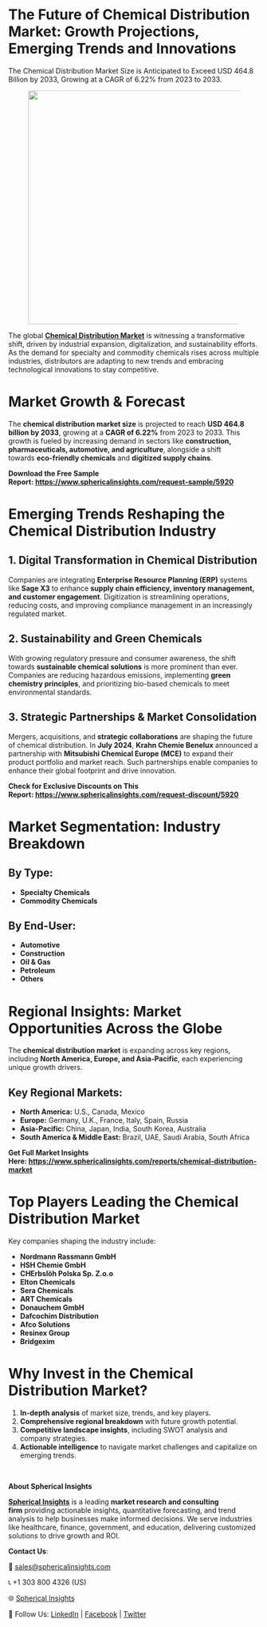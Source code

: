 <h1 id="4fef" class="pw-post-title fo fp fq bf fr fs ft fu fv fw fx fy fz ga gb gc gd ge gf gg gh gi gj gk gl gm gn go gp gq bk" data-testid="storyTitle" data-selectable-paragraph="">The Future of Chemical Distribution Market: Growth Projections, Emerging Trends and Innovations</h1>
<div class="fj fk fl fm fn">
<div class="ab cb">
<div class="ci bh ev ew ex ey">
<p id="c07f" class="pw-post-body-paragraph lg lh fq li b lj lk ll lm ln lo lp lq lr ls lt lu lv lw lx ly lz ma mb mc md fj bk" data-selectable-paragraph="">The Chemical Distribution Market Size is Anticipated to Exceed USD 464.8 Billion by 2033, Growing at a CAGR of 6.22% from 2023 to 2033.</p>
<figure class="mh mi mj mk ml mm me mf paragraph-image">
<div class="mn mo ed mp bh mq" tabindex="0">
<div class="me mf mg"><picture><source srcset="https://miro.medium.com/v2/resize:fit:640/format:webp/1*x94ReJC28sfIZw3EgLu8kA.jpeg 640w, https://miro.medium.com/v2/resize:fit:720/format:webp/1*x94ReJC28sfIZw3EgLu8kA.jpeg 720w, https://miro.medium.com/v2/resize:fit:750/format:webp/1*x94ReJC28sfIZw3EgLu8kA.jpeg 750w, https://miro.medium.com/v2/resize:fit:786/format:webp/1*x94ReJC28sfIZw3EgLu8kA.jpeg 786w, https://miro.medium.com/v2/resize:fit:828/format:webp/1*x94ReJC28sfIZw3EgLu8kA.jpeg 828w, https://miro.medium.com/v2/resize:fit:1100/format:webp/1*x94ReJC28sfIZw3EgLu8kA.jpeg 1100w, https://miro.medium.com/v2/resize:fit:1400/format:webp/1*x94ReJC28sfIZw3EgLu8kA.jpeg 1400w" type="image/webp" sizes="(min-resolution: 4dppx) and (max-width: 700px) 50vw, (-webkit-min-device-pixel-ratio: 4) and (max-width: 700px) 50vw, (min-resolution: 3dppx) and (max-width: 700px) 67vw, (-webkit-min-device-pixel-ratio: 3) and (max-width: 700px) 65vw, (min-resolution: 2.5dppx) and (max-width: 700px) 80vw, (-webkit-min-device-pixel-ratio: 2.5) and (max-width: 700px) 80vw, (min-resolution: 2dppx) and (max-width: 700px) 100vw, (-webkit-min-device-pixel-ratio: 2) and (max-width: 700px) 100vw, 700px" /><source srcset="https://miro.medium.com/v2/resize:fit:640/1*x94ReJC28sfIZw3EgLu8kA.jpeg 640w, https://miro.medium.com/v2/resize:fit:720/1*x94ReJC28sfIZw3EgLu8kA.jpeg 720w, https://miro.medium.com/v2/resize:fit:750/1*x94ReJC28sfIZw3EgLu8kA.jpeg 750w, https://miro.medium.com/v2/resize:fit:786/1*x94ReJC28sfIZw3EgLu8kA.jpeg 786w, https://miro.medium.com/v2/resize:fit:828/1*x94ReJC28sfIZw3EgLu8kA.jpeg 828w, https://miro.medium.com/v2/resize:fit:1100/1*x94ReJC28sfIZw3EgLu8kA.jpeg 1100w, https://miro.medium.com/v2/resize:fit:1400/1*x94ReJC28sfIZw3EgLu8kA.jpeg 1400w" sizes="(min-resolution: 4dppx) and (max-width: 700px) 50vw, (-webkit-min-device-pixel-ratio: 4) and (max-width: 700px) 50vw, (min-resolution: 3dppx) and (max-width: 700px) 67vw, (-webkit-min-device-pixel-ratio: 3) and (max-width: 700px) 65vw, (min-resolution: 2.5dppx) and (max-width: 700px) 80vw, (-webkit-min-device-pixel-ratio: 2.5) and (max-width: 700px) 80vw, (min-resolution: 2dppx) and (max-width: 700px) 100vw, (-webkit-min-device-pixel-ratio: 2) and (max-width: 700px) 100vw, 700px" data-testid="og" /><img class="bh ko mr c" src="https://miro.medium.com/v2/resize:fit:945/1*x94ReJC28sfIZw3EgLu8kA.jpeg" alt="" width="700" height="468" /></picture></div>
</div>
</figure>
<p id="1787" class="pw-post-body-paragraph lg lh fq li b lj lk ll lm ln lo lp lq lr ls lt lu lv lw lx ly lz ma mb mc md fj bk" data-selectable-paragraph="">The global&nbsp;<a class="af ms" href="https://www.sphericalinsights.com/reports/chemical-distribution-market" target="_blank" rel="noopener ugc nofollow"><strong class="li fr">Chemical Distribution Market</strong></a>&nbsp;is witnessing a transformative shift, driven by industrial expansion, digitalization, and sustainability efforts. As the demand for specialty and commodity chemicals rises across multiple industries, distributors are adapting to new trends and embracing technological innovations to stay competitive.</p>
<h1 id="2827" class="mt mu fq bf mv mw mx my mz na nb nc nd ne nf ng nh ni nj nk nl nm nn no np nq bk" data-selectable-paragraph="">Market Growth &amp; Forecast</h1>
<p id="6729" class="pw-post-body-paragraph lg lh fq li b lj nr ll lm ln ns lp lq lr nt lt lu lv nu lx ly lz nv mb mc md fj bk" data-selectable-paragraph="">The&nbsp;<strong class="li fr">chemical distribution market size</strong>&nbsp;is projected to reach&nbsp;<strong class="li fr">USD 464.8 billion by 2033</strong>, growing at a&nbsp;<strong class="li fr">CAGR of 6.22%</strong>&nbsp;from 2023 to 2033. This growth is fueled by increasing demand in sectors like&nbsp;<strong class="li fr">construction, pharmaceuticals, automotive, and agriculture</strong>, alongside a shift towards&nbsp;<strong class="li fr">eco-friendly chemicals</strong>&nbsp;and&nbsp;<strong class="li fr">digitized supply chains</strong>.</p>
<p id="761f" class="pw-post-body-paragraph lg lh fq li b lj lk ll lm ln lo lp lq lr ls lt lu lv lw lx ly lz ma mb mc md fj bk" data-selectable-paragraph=""><strong class="li fr">Download the Free Sample Report:&nbsp;</strong><a class="af ms" href="https://www.sphericalinsights.com/request-sample/5920" target="_blank" rel="noopener ugc nofollow"><strong class="li fr">https://www.sphericalinsights.com/request-sample/5920</strong></a></p>
<h1 id="ccf0" class="mt mu fq bf mv mw mx my mz na nb nc nd ne nf ng nh ni nj nk nl nm nn no np nq bk" data-selectable-paragraph="">Emerging Trends Reshaping the Chemical Distribution Industry</h1>
<h2 id="e681" class="nw mu fq bf mv nx ny nz mz oa ob oc nd lr od oe of lv og oh oi lz oj ok ol om bk" data-selectable-paragraph="">1. Digital Transformation in Chemical Distribution</h2>
<p id="5640" class="pw-post-body-paragraph lg lh fq li b lj nr ll lm ln ns lp lq lr nt lt lu lv nu lx ly lz nv mb mc md fj bk" data-selectable-paragraph="">Companies are integrating&nbsp;<strong class="li fr">Enterprise Resource Planning (ERP)</strong>&nbsp;systems like&nbsp;<strong class="li fr">Sage X3</strong>&nbsp;to enhance&nbsp;<strong class="li fr">supply chain efficiency, inventory management, and customer engagement</strong>. Digitization is streamlining operations, reducing costs, and improving compliance management in an increasingly regulated market.</p>
<h2 id="20ab" class="nw mu fq bf mv nx ny nz mz oa ob oc nd lr od oe of lv og oh oi lz oj ok ol om bk" data-selectable-paragraph="">2. Sustainability and Green Chemicals</h2>
<p id="3fcc" class="pw-post-body-paragraph lg lh fq li b lj nr ll lm ln ns lp lq lr nt lt lu lv nu lx ly lz nv mb mc md fj bk" data-selectable-paragraph="">With growing regulatory pressure and consumer awareness, the shift towards&nbsp;<strong class="li fr">sustainable chemical solutions</strong>&nbsp;is more prominent than ever. Companies are reducing hazardous emissions, implementing&nbsp;<strong class="li fr">green chemistry principles</strong>, and prioritizing bio-based chemicals to meet environmental standards.</p>
<h2 id="06e4" class="nw mu fq bf mv nx ny nz mz oa ob oc nd lr od oe of lv og oh oi lz oj ok ol om bk" data-selectable-paragraph="">3. Strategic Partnerships &amp; Market Consolidation</h2>
<p id="4220" class="pw-post-body-paragraph lg lh fq li b lj nr ll lm ln ns lp lq lr nt lt lu lv nu lx ly lz nv mb mc md fj bk" data-selectable-paragraph="">Mergers, acquisitions, and&nbsp;<strong class="li fr">strategic collaborations</strong>&nbsp;are shaping the future of chemical distribution. In&nbsp;<strong class="li fr">July 2024</strong>,&nbsp;<strong class="li fr">Krahn Chemie Benelux</strong>&nbsp;announced a partnership with&nbsp;<strong class="li fr">Mitsubishi Chemical Europe (MCE)</strong>&nbsp;to expand their product portfolio and market reach. Such partnerships enable companies to enhance their global footprint and drive innovation.</p>
<p id="4430" class="pw-post-body-paragraph lg lh fq li b lj lk ll lm ln lo lp lq lr ls lt lu lv lw lx ly lz ma mb mc md fj bk" data-selectable-paragraph=""><strong class="li fr">Check for Exclusive Discounts on This Report:&nbsp;</strong><a class="af ms" href="https://www.sphericalinsights.com/request-discount/5920" target="_blank" rel="noopener ugc nofollow"><strong class="li fr">https://www.sphericalinsights.com/request-discount/5920</strong></a></p>
<h1 id="6f47" class="mt mu fq bf mv mw mx my mz na nb nc nd ne nf ng nh ni nj nk nl nm nn no np nq bk" data-selectable-paragraph="">Market Segmentation: Industry Breakdown</h1>
<h2 id="a289" class="nw mu fq bf mv nx ny nz mz oa ob oc nd lr od oe of lv og oh oi lz oj ok ol om bk" data-selectable-paragraph="">By Type:</h2>
<ul class="">
<li id="20cd" class="lg lh fq li b lj nr ll lm ln ns lp lq lr nt lt lu lv nu lx ly lz nv mb mc md on oo op bk" data-selectable-paragraph=""><strong class="li fr">Specialty Chemicals</strong></li>
<li id="1f5e" class="lg lh fq li b lj oq ll lm ln or lp lq lr os lt lu lv ot lx ly lz ou mb mc md on oo op bk" data-selectable-paragraph=""><strong class="li fr">Commodity Chemicals</strong></li>
</ul>
<h2 id="9955" class="nw mu fq bf mv nx ny nz mz oa ob oc nd lr od oe of lv og oh oi lz oj ok ol om bk" data-selectable-paragraph="">By End-User:</h2>
<ul class="">
<li id="9033" class="lg lh fq li b lj nr ll lm ln ns lp lq lr nt lt lu lv nu lx ly lz nv mb mc md on oo op bk" data-selectable-paragraph=""><strong class="li fr">Automotive</strong></li>
<li id="9ffe" class="lg lh fq li b lj oq ll lm ln or lp lq lr os lt lu lv ot lx ly lz ou mb mc md on oo op bk" data-selectable-paragraph=""><strong class="li fr">Construction</strong></li>
<li id="6959" class="lg lh fq li b lj oq ll lm ln or lp lq lr os lt lu lv ot lx ly lz ou mb mc md on oo op bk" data-selectable-paragraph=""><strong class="li fr">Oil &amp; Gas</strong></li>
<li id="2728" class="lg lh fq li b lj oq ll lm ln or lp lq lr os lt lu lv ot lx ly lz ou mb mc md on oo op bk" data-selectable-paragraph=""><strong class="li fr">Petroleum</strong></li>
<li id="0add" class="lg lh fq li b lj oq ll lm ln or lp lq lr os lt lu lv ot lx ly lz ou mb mc md on oo op bk" data-selectable-paragraph=""><strong class="li fr">Others</strong></li>
</ul>
<h1 id="6681" class="mt mu fq bf mv mw mx my mz na nb nc nd ne nf ng nh ni nj nk nl nm nn no np nq bk" data-selectable-paragraph="">Regional Insights: Market Opportunities Across the Globe</h1>
<p id="3cea" class="pw-post-body-paragraph lg lh fq li b lj nr ll lm ln ns lp lq lr nt lt lu lv nu lx ly lz nv mb mc md fj bk" data-selectable-paragraph="">The&nbsp;<strong class="li fr">chemical distribution market</strong>&nbsp;is expanding across key regions, including&nbsp;<strong class="li fr">North America, Europe, and Asia-Pacific</strong>, each experiencing unique growth drivers.</p>
<h2 id="c916" class="nw mu fq bf mv nx ny nz mz oa ob oc nd lr od oe of lv og oh oi lz oj ok ol om bk" data-selectable-paragraph="">Key Regional Markets:</h2>
<ul class="">
<li id="ed82" class="lg lh fq li b lj nr ll lm ln ns lp lq lr nt lt lu lv nu lx ly lz nv mb mc md on oo op bk" data-selectable-paragraph=""><strong class="li fr">North America:</strong>&nbsp;U.S., Canada, Mexico</li>
<li id="ae0c" class="lg lh fq li b lj oq ll lm ln or lp lq lr os lt lu lv ot lx ly lz ou mb mc md on oo op bk" data-selectable-paragraph=""><strong class="li fr">Europe:</strong>&nbsp;Germany, U.K., France, Italy, Spain, Russia</li>
<li id="8c13" class="lg lh fq li b lj oq ll lm ln or lp lq lr os lt lu lv ot lx ly lz ou mb mc md on oo op bk" data-selectable-paragraph=""><strong class="li fr">Asia-Pacific:</strong>&nbsp;China, Japan, India, South Korea, Australia</li>
<li id="da02" class="lg lh fq li b lj oq ll lm ln or lp lq lr os lt lu lv ot lx ly lz ou mb mc md on oo op bk" data-selectable-paragraph=""><strong class="li fr">South America &amp; Middle East:</strong>&nbsp;Brazil, UAE, Saudi Arabia, South Africa</li>
</ul>
<p id="bf6c" class="pw-post-body-paragraph lg lh fq li b lj lk ll lm ln lo lp lq lr ls lt lu lv lw lx ly lz ma mb mc md fj bk" data-selectable-paragraph=""><strong class="li fr">Get Full Market Insights Here:&nbsp;</strong><a class="af ms" href="https://www.sphericalinsights.com/reports/chemical-distribution-market" target="_blank" rel="noopener ugc nofollow"><strong class="li fr">https://www.sphericalinsights.com/reports/chemical-distribution-market</strong></a></p>
<h1 id="3b38" class="mt mu fq bf mv mw mx my mz na nb nc nd ne nf ng nh ni nj nk nl nm nn no np nq bk" data-selectable-paragraph="">Top Players Leading the Chemical Distribution Market</h1>
<p id="64d7" class="pw-post-body-paragraph lg lh fq li b lj nr ll lm ln ns lp lq lr nt lt lu lv nu lx ly lz nv mb mc md fj bk" data-selectable-paragraph="">Key companies shaping the industry include:</p>
<ul class="">
<li id="84f4" class="lg lh fq li b lj lk ll lm ln lo lp lq lr ls lt lu lv lw lx ly lz ma mb mc md on oo op bk" data-selectable-paragraph=""><strong class="li fr">Nordmann Rassmann GmbH</strong></li>
<li id="9b0d" class="lg lh fq li b lj oq ll lm ln or lp lq lr os lt lu lv ot lx ly lz ou mb mc md on oo op bk" data-selectable-paragraph=""><strong class="li fr">HSH Chemie GmbH</strong></li>
<li id="72e4" class="lg lh fq li b lj oq ll lm ln or lp lq lr os lt lu lv ot lx ly lz ou mb mc md on oo op bk" data-selectable-paragraph=""><strong class="li fr">CHErbsl&ouml;h Polska Sp. Z.o.o</strong></li>
<li id="1b0e" class="lg lh fq li b lj oq ll lm ln or lp lq lr os lt lu lv ot lx ly lz ou mb mc md on oo op bk" data-selectable-paragraph=""><strong class="li fr">Elton Chemicals</strong></li>
<li id="af6a" class="lg lh fq li b lj oq ll lm ln or lp lq lr os lt lu lv ot lx ly lz ou mb mc md on oo op bk" data-selectable-paragraph=""><strong class="li fr">Sera Chemicals</strong></li>
<li id="0092" class="lg lh fq li b lj oq ll lm ln or lp lq lr os lt lu lv ot lx ly lz ou mb mc md on oo op bk" data-selectable-paragraph=""><strong class="li fr">ART Chemicals</strong></li>
<li id="e369" class="lg lh fq li b lj oq ll lm ln or lp lq lr os lt lu lv ot lx ly lz ou mb mc md on oo op bk" data-selectable-paragraph=""><strong class="li fr">Donauchem GmbH</strong></li>
<li id="e533" class="lg lh fq li b lj oq ll lm ln or lp lq lr os lt lu lv ot lx ly lz ou mb mc md on oo op bk" data-selectable-paragraph=""><strong class="li fr">Dafcochim Distribution</strong></li>
<li id="1339" class="lg lh fq li b lj oq ll lm ln or lp lq lr os lt lu lv ot lx ly lz ou mb mc md on oo op bk" data-selectable-paragraph=""><strong class="li fr">Afco Solutions</strong></li>
<li id="7e5e" class="lg lh fq li b lj oq ll lm ln or lp lq lr os lt lu lv ot lx ly lz ou mb mc md on oo op bk" data-selectable-paragraph=""><strong class="li fr">Resinex Group</strong></li>
<li id="27b1" class="lg lh fq li b lj oq ll lm ln or lp lq lr os lt lu lv ot lx ly lz ou mb mc md on oo op bk" data-selectable-paragraph=""><strong class="li fr">Bridgexim</strong></li>
</ul>
<h1 id="ce7c" class="mt mu fq bf mv mw mx my mz na nb nc nd ne nf ng nh ni nj nk nl nm nn no np nq bk" data-selectable-paragraph="">Why Invest in the Chemical Distribution Market?</h1>
<ol class="">
<li id="24ba" class="lg lh fq li b lj nr ll lm ln ns lp lq lr nt lt lu lv nu lx ly lz nv mb mc md ov oo op bk" data-selectable-paragraph=""><strong class="li fr">In-depth analysis</strong>&nbsp;of market size, trends, and key players.</li>
<li id="9b69" class="lg lh fq li b lj oq ll lm ln or lp lq lr os lt lu lv ot lx ly lz ou mb mc md ov oo op bk" data-selectable-paragraph=""><strong class="li fr">Comprehensive regional breakdown</strong>&nbsp;with future growth potential.</li>
<li id="05be" class="lg lh fq li b lj oq ll lm ln or lp lq lr os lt lu lv ot lx ly lz ou mb mc md ov oo op bk" data-selectable-paragraph=""><strong class="li fr">Competitive landscape insights</strong>, including SWOT analysis and company strategies.</li>
<li id="d89f" class="lg lh fq li b lj oq ll lm ln or lp lq lr os lt lu lv ot lx ly lz ou mb mc md ov oo op bk" data-selectable-paragraph=""><strong class="li fr">Actionable intelligence</strong>&nbsp;to navigate market challenges and capitalize on emerging trends.</li>
</ol>
</div>
</div>
</div>
<div class="ab cb ow ox oy oz">&nbsp;</div>
<div class="fj fk fl fm fn">
<div class="ab cb">
<div class="ci bh ev ew ex ey">
<p id="9e26" class="pw-post-body-paragraph lg lh fq li b lj lk ll lm ln lo lp lq lr ls lt lu lv lw lx ly lz ma mb mc md fj bk" data-selectable-paragraph=""><strong class="li fr">About Spherical Insights</strong></p>
<p id="d00c" class="pw-post-body-paragraph lg lh fq li b lj lk ll lm ln lo lp lq lr ls lt lu lv lw lx ly lz ma mb mc md fj bk" data-selectable-paragraph=""><a class="af ms" href="https://www.sphericalinsights.com/" target="_blank" rel="noopener ugc nofollow"><strong class="li fr">Spherical Insights</strong></a>&nbsp;is a leading&nbsp;<strong class="li fr">market research and consulting firm</strong>&nbsp;providing actionable insights, quantitative forecasting, and trend analysis to help businesses make informed decisions. We serve industries like healthcare, finance, government, and education, delivering customized solutions to drive growth and ROI.</p>
<p id="4c6a" class="pw-post-body-paragraph lg lh fq li b lj lk ll lm ln lo lp lq lr ls lt lu lv lw lx ly lz ma mb mc md fj bk" data-selectable-paragraph=""><strong class="li fr">Contact Us</strong>:</p>
<p id="850d" class="pw-post-body-paragraph lg lh fq li b lj lk ll lm ln lo lp lq lr ls lt lu lv lw lx ly lz ma mb mc md fj bk" data-selectable-paragraph="">📧&nbsp;<a class="af ms" href="mailto:sales@sphericalinsights.com" target="_blank" rel="noopener ugc nofollow">sales@sphericalinsights.com</a></p>
<p id="4219" class="pw-post-body-paragraph lg lh fq li b lj lk ll lm ln lo lp lq lr ls lt lu lv lw lx ly lz ma mb mc md fj bk" data-selectable-paragraph="">📞 +1 303 800 4326 (US)</p>
<p id="949d" class="pw-post-body-paragraph lg lh fq li b lj lk ll lm ln lo lp lq lr ls lt lu lv lw lx ly lz ma mb mc md fj bk" data-selectable-paragraph="">🌐&nbsp;<a class="af ms" href="https://www.sphericalinsights.com/" target="_blank" rel="noopener ugc nofollow">Spherical Insights</a></p>
<p id="9722" class="pw-post-body-paragraph lg lh fq li b lj lk ll lm ln lo lp lq lr ls lt lu lv lw lx ly lz ma mb mc md fj bk" data-selectable-paragraph="">🔗 Follow Us:&nbsp;<a class="af ms" href="https://www.linkedin.com/company/spherical-insight/" target="_blank" rel="noopener ugc nofollow">LinkedIn</a>&nbsp;|&nbsp;<a class="af ms" href="https://www.facebook.com/sphericalinsights22" target="_blank" rel="noopener ugc nofollow">Facebook</a>&nbsp;|&nbsp;<a class="af ms" href="https://twitter.com/SInsights_US" target="_blank" rel="noopener ugc nofollow">Twitter</a></p>
</div>
</div>
</div>
